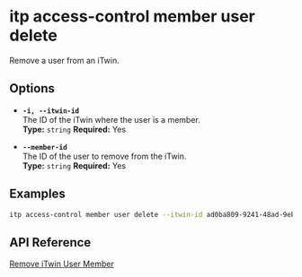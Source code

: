 # itp access-control member user delete

Remove a user from an iTwin.

## Options

- **`-i, --itwin-id`**  
  The ID of the iTwin where the user is a member.  
  **Type:** `string` **Required:** Yes

- **`--member-id`**  
  The ID of the user to remove from the iTwin.  
  **Type:** `string` **Required:** Yes

## Examples

```bash
itp access-control member user delete --itwin-id ad0ba809-9241-48ad-9eb0-c8038c1a1d51 --member-id user1-id
```

## API Reference

[Remove iTwin User Member](https://developer.bentley.com/apis/access-control-v2/operations/remove-itwin-user-member/)